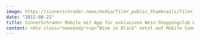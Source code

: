 ```yaml
---
image: https://sinnerschrader.news/media/filer_public_thumbnails/filer_public/73/c4/73c4f9a7-5077-4e42-afa3-5b86a2019079/varfoldersdjk8pxf42x64d8fxslz8jcc8fc0000gnttmpimnnx0__480x288_q85_crop_subsampling-2_upscale.png
date: "2012-08-21"
title: SinnerSchrader Mobile mit App für exklusiven Wein-Shoppingclub Wine in Black
content: <div class="newsbody"><p>“Wine in Black” setzt auf Mobile Commerce -</p><p>SinnerSchrader Mobile unterstützt Wine in Black bei App für exklusiven Wein-Shoppingclub</p><p>Premium-Weine zu unschlagbar günstigen Preisen&#58; Das hat sich Wine in Black auf die Fahne geschrieben. Mitglieder des exklusiven Shoppingclubs können künftig auch bequem vom Sofa oder von unterwegs einkaufen - mit der neuen iPhone-App. SinnerSchrader Mobile hat Wine in Black und Project A hier im Gesamtprozess beratend unterstützt.</p><p>In der App spiegelt sich die ganze Emotionalität von Wein. Sie setzt auf ein sinnliches Erlebnis, das durch haptische Hintergründe im Holz- und Papierlook unterstrichen wird. Project A legte Wert auf eine ausgereifte User Experience, natürliche Bedienbarkeit und Performance und entschied sich daher bewusst gegen eine HTML5-Lösung, sondern für eine native App.</p><p>[caption id="attachment_321" align="alignnone" width="300"]<img alt="" class="size-medium wp-image-321" height="215" src="http&#58;//www.sinnerschrader-mobile.com/files/2012/08/bild-fuer-pm-wineInBlack-300x215.png" width="300"/> Die "Wine in Black"-App[/caption]</p><p>In ihrem Mittelpunkt steht die Timeline, in der sämtliche Weine auftauchen, die Wine in Black in Menge und Zeit limitiert anbietet. Dieses erhöht die Interaktions- und Kaufwahrscheinlichkeit der Nutzer. Dynamisch generierte Angebote sowie ein extra kurzer Checkout runden das mobile Einkaufserlebnis ab.</p><p>Stephan Linden, Geschäftsführer Wine in Black&#58;</p><p>“Wir setzen auf den mobilen Kanal, weil er durch die Nähe am Menschen emotionaler ist - ganz wie unsere Weine. Wine-in-Black-Kunden sollen wiederkommen. Und das wollen wir ihnen so leicht wie möglich machen.”</p><p>Henri Kühnert, Geschäftsführer SinnerSchrader Mobile&#58;</p><p>“Die App ist darauf ausgelegt, die Nutzungsfrequenz des mobilen Kanals konsequent zu erhöhen. Darauf haben wir sie optimiert. Die App verbindet hohe Performance, gute User Experience mit einem sehr sinnlichen Erleben.”</p><p>Link&#58;</p><p><a href="http&#58;//itunes.apple.com/de/app/wine-in-black-wein-champagner/id547552864">"Wine in Black" im AppStore</a></p><p>Download&#58;</p><p><a href="http&#58;//www.sinnerschrader-mobile.com/files/2012/08/bild-fuer-pm-wineInBlack.png">Bildmaterial, hochauflösend</a></p><p><strong>Über SinnerSchrader Mobile</strong></p><p>SinnerSchrader Mobile in Berlin ist eine Full-Service Mobile Agentur&#58; strategische Planung, Konzept, Design und technische Umsetzung. SinnerSchrader Mobile engagiert sich mit Begeisterung für die mobile Zukunft&#58; in Mobile Content, M-Commerce und in Mobile Innovation. Die Agentur wird von Henri Kühnert und Laurent Burdin geleitet und ist eine Tochter der SinnerSchrader AG.</p><p><a href="http&#58;//www.sinnerschrader-mobile.com">http&#58;//sinnerschrader-mobile.com/</a></p><p><a class="news-backlink" href="/de/"><svg class="svg-ico svg-ico--arrow-left"><use xlink&#58;href="#arrow-down"></use></svg>Zurück zur Presse Übersicht</a></p></div>
---
```

